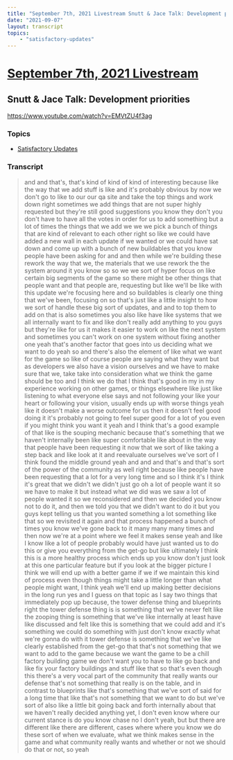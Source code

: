 ```yaml
---
title: "September 7th, 2021 Livestream Snutt & Jace Talk: Development priorities"
date: "2021-09-07"
layout: transcript
topics:
    - "satisfactory-updates"
---
```

# [September 7th, 2021 Livestream](../2021-09-07.md)
## Snutt & Jace Talk: Development priorities
https://www.youtube.com/watch?v=EMVtZU4f3ag

### Topics
* [Satisfactory Updates](../topics/satisfactory-updates.md)

### Transcript

> and and that's, that's kind of kind of kind of interesting because like the way that we add stuff is like and it's probably obvious by now we don't go to like to our our qa site and take the top things and work down right sometimes we add things that are not super highly requested but they're still good suggestions you know they don't you don't have to have all the votes in order for us to add something but a lot of times the things that we add we we we pick a bunch of things that are kind of relevant to each other right so like we could have added a new wall in each update if we wanted or we could have sat down and come up with a bunch of new buildables that you know people have been asking for and and then while we're building these rework the way that we, the materials that we use rework the the system around it you know so so we we sort of hyper focus on like certain big segments of the game so there might be other things that people want and that people are, requesting but like we'll be like with this update we're focusing here and so buildables is clearly one thing that we've been, focusing on so that's just like a little insight to how we sort of handle these big sort of updates, and and to top them to add on that is also sometimes you also like have like systems that we all internally want to fix and like don't really add anything to you guys but they're like for us it makes it easier to work on like the next system and sometimes you can't work on one system without fixing another one yeah that's another factor that goes into us deciding what we want to do yeah so and there's also the element of like what we want for the game so like of course people are saying what they want but as developers we also have a vision ourselves and we have to make sure that we, take take into consideration what we think the game should be too and I think we do that I think that's good in my in my experience working on other games, or things elsewhere like just like listening to what everyone else says and not following your like your heart or following your vision, usually ends up with worse things yeah like it doesn't make a worse outcome for us then it doesn't feel good doing it it's probably not going to feel super good for a lot of you even if you might think you want it yeah and I think that's a good example of that like is the souping mechanic because that's something that we haven't internally been like super comfortable like about in the way that people have been requesting it now that we sort of like taking a step back and like look at it and reevaluate ourselves we've sort of I think found the middle ground yeah and and and that's and that's sort of the power of the community as well right because like people have been requesting that a lot for a very long time and so I think it's I think it's great that we didn't we didn't just go oh a lot of people want it so we have to make it but instead what we did was we saw a lot of people wanted it so we reconsidered and then we decided you know not to do it, and then we told you that we didn't want to do it but you guys kept telling us that you wanted something a lot something like that so we revisited it again and that process happened a bunch of times you know we've gone back to it many many many times and then now we're at a point where we feel it makes sense yeah and like I know like a lot of people probably would have just wanted us to do this or give you everything from the get-go but like ultimately I think this is a more healthy process which ends up you know don't just look at this one particular feature but if you look at the bigger picture I think we will end up with a better game if we if we maintain this kind of process even though things might take a little longer than what people might want, I think yeah we'll end up making better decisions in the long run yes and I guess on that topic as I say two things that immediately pop up because, the tower defense thing and blueprints right the tower defense thing is is something that we've never felt like the zooping thing is something that we've like internally at least have like discussed and felt like this is something that we could add and it's something we could do something with just don't know exactly what we're gonna do with it tower defense is something that we've like clearly established from the get-go that that's not something that we want to add to the game because we want the game to be a chill factory building game we don't want you to have to like go back and like fix your factory buildings and stuff like that so that's even though this there's a very vocal part of the community that really wants our defense that's not something that really is on the table, and in contrast to blueprints like that's something that we've sort of said for a long time that like that's not something that we want to do but we've sort of also like a little bit going back and forth internally about that we haven't really decided anything yet, I don't even know where our current stance is do you know chase no I don't yeah, but but there are different like there are different, cases where where you know we do these sort of when we evaluate, what we think makes sense in the game and what community really wants and whether or not we should do that or not, so yeah
